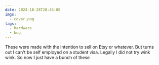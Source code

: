 ```yaml
---
date: 2024-10-28T20:45:00
imgs:
  - cover.png
tags:
  - hardware
  - bug
---
```

These were made with the intention to sell on Etsy or whatever. But turns out I can't be self employed on a student visa. Legally I did not try wink wink. So now I just have a bunch of these